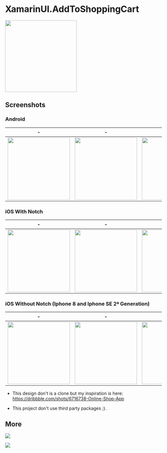 # XamarinUI.AddToShoppingCart

<img width="230" src="https://github.com/alexandresanlim/XamarinUI.AddToShoppingCart/blob/master/XamarinUI.AddToShoppingCard/XamarinUI.AddToShoppingCard/Src/img/screen/gif.gif?raw=true"/>

## Screenshots

### Android

| - | - | - | - | -
------------ | ------------- | ------ | ---- | ------
<img width="200" src="https://github.com/alexandresanlim/XamarinUI.AddToShoppingCart/blob/master/XamarinUI.AddToShoppingCard/XamarinUI.AddToShoppingCard/Src/img/screen/android/1.jpg?raw=true"/>| <img width="200" src="https://github.com/alexandresanlim/XamarinUI.AddToShoppingCart/blob/master/XamarinUI.AddToShoppingCard/XamarinUI.AddToShoppingCard/Src/img/screen/android/2.jpg?raw=true"/> | <img width="200" src="https://github.com/alexandresanlim/XamarinUI.AddToShoppingCart/blob/master/XamarinUI.AddToShoppingCard/XamarinUI.AddToShoppingCard/Src/img/screen/android/3.jpg?raw=true"/> | <img width="200" src="https://github.com/alexandresanlim/XamarinUI.AddToShoppingCart/blob/master/XamarinUI.AddToShoppingCard/XamarinUI.AddToShoppingCard/Src/img/screen/android/4.jpg?raw=true"/> | <img width="200" src="https://github.com/alexandresanlim/XamarinUI.AddToShoppingCart/blob/master/XamarinUI.AddToShoppingCard/XamarinUI.AddToShoppingCard/Src/img/screen/android/5.jpg?raw=true"/>

### iOS With Notch 

| - | - | - | - | -
------------ | ------------- | ------ | ---- | ------
<img width="200" src="https://github.com/alexandresanlim/XamarinUI.AddToShoppingCart/blob/master/XamarinUI.AddToShoppingCard/XamarinUI.AddToShoppingCard/Src/img/screen/ios/not1.png?raw=true"/>| <img width="200" src="https://github.com/alexandresanlim/XamarinUI.AddToShoppingCart/blob/master/XamarinUI.AddToShoppingCard/XamarinUI.AddToShoppingCard/Src/img/screen/ios/not2.png?raw=true"/> | <img width="200" src="https://github.com/alexandresanlim/XamarinUI.AddToShoppingCart/blob/master/XamarinUI.AddToShoppingCard/XamarinUI.AddToShoppingCard/Src/img/screen/ios/not3.png?raw=true"/> | <img width="200" src="https://github.com/alexandresanlim/XamarinUI.AddToShoppingCart/blob/master/XamarinUI.AddToShoppingCard/XamarinUI.AddToShoppingCard/Src/img/screen/ios/not4.png?raw=true"/> | <img width="200" src="https://github.com/alexandresanlim/XamarinUI.AddToShoppingCart/blob/master/XamarinUI.AddToShoppingCard/XamarinUI.AddToShoppingCard/Src/img/screen/ios/not5.png?raw=true"/>

### iOS Without Notch (Iphone 8 and Iphone SE 2ª Generation)

| - | - | - | - | -
------------ | ------------- | ------ | ---- | ------
<img width="200" src="https://github.com/alexandresanlim/XamarinUI.AddToShoppingCart/blob/master/XamarinUI.AddToShoppingCard/XamarinUI.AddToShoppingCard/Src/img/screen/ios/1.png?raw=true"/>| <img width="200" src="https://github.com/alexandresanlim/XamarinUI.AddToShoppingCart/blob/master/XamarinUI.AddToShoppingCard/XamarinUI.AddToShoppingCard/Src/img/screen/ios/2.png?raw=true"/> | <img width="200" src="https://github.com/alexandresanlim/XamarinUI.AddToShoppingCart/blob/master/XamarinUI.AddToShoppingCard/XamarinUI.AddToShoppingCard/Src/img/screen/ios/3.png?raw=true"/> | <img width="200" src="https://github.com/alexandresanlim/XamarinUI.AddToShoppingCart/blob/master/XamarinUI.AddToShoppingCard/XamarinUI.AddToShoppingCard/Src/img/screen/ios/4.png?raw=true"/> | <img width="200" src="https://github.com/alexandresanlim/XamarinUI.AddToShoppingCart/blob/master/XamarinUI.AddToShoppingCard/XamarinUI.AddToShoppingCard/Src/img/screen/ios/5.png?raw=true"/>

- This design don't is a clone but my inspiration is here:
https://dribbble.com/shots/6716738-Online-Shop-App

 - This project don't use third party packages ;).

## More
<a href="https://github.com/alexandresanlim/XamarinUI.MyGallery"><img src="https://github.com/alexandresanlim/XamarinUI.MyGallery/blob/master/xamarin_ui_gallery_head.png?raw=true" /></a>

<a href="https://snppts.dev/author/alexandresanlim" target="_blank"><img src="https://camo.githubusercontent.com/b72b502eb8f3df149f75f8a72f7d0f9f35728827/68747470733a2f2f7777772e736e707074732e6465762f696d672f736e707074732d62616467652e6a7067" /></a>
